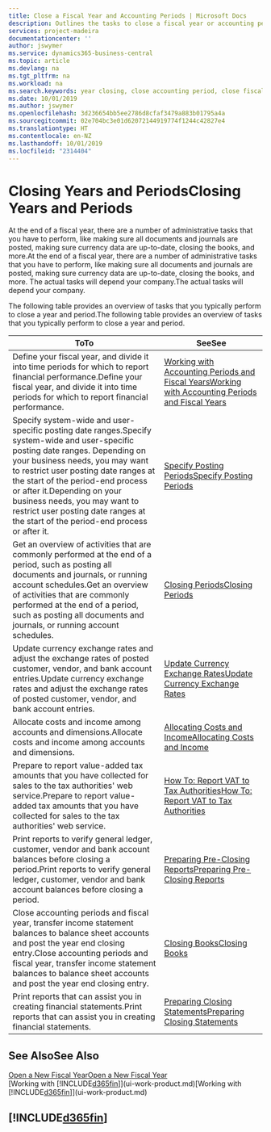 ```yaml
---
title: Close a Fiscal Year and Accounting Periods | Microsoft Docs
description: Outlines the tasks to close a fiscal year or accounting period, for example, making sure documents and journals are posted and verifying bank balances.
services: project-madeira
documentationcenter: ''
author: jswymer
ms.service: dynamics365-business-central
ms.topic: article
ms.devlang: na
ms.tgt_pltfrm: na
ms.workload: na
ms.search.keywords: year closing, close accounting period, close fiscal year, bank account detailed trial balance
ms.date: 10/01/2019
ms.author: jswymer
ms.openlocfilehash: 3d236654bb5ee2786d8cfaf3479a883b01795a4a
ms.sourcegitcommit: 02e704bc3e01d62072144919774f1244c42827e4
ms.translationtype: HT
ms.contentlocale: en-NZ
ms.lasthandoff: 10/01/2019
ms.locfileid: "2314404"
---
```

# <a name="closing-years-and-periods"></a><span data-ttu-id="b329c-103">Closing Years and Periods</span><span class="sxs-lookup"><span data-stu-id="b329c-103">Closing Years and Periods</span></span>
<span data-ttu-id="b329c-104">At the end of a fiscal year, there are a number of administrative tasks that you have to perform, like making sure all documents and journals are posted, making sure currency data are up-to-date, closing the books, and more.</span><span class="sxs-lookup"><span data-stu-id="b329c-104">At the end of a fiscal year, there are a number of administrative tasks that you have to perform, like making sure all documents and journals are posted, making sure currency data are up-to-date, closing the books, and more.</span></span> <span data-ttu-id="b329c-105">The actual tasks will depend your company.</span><span class="sxs-lookup"><span data-stu-id="b329c-105">The actual tasks will depend your company.</span></span>

<span data-ttu-id="b329c-106">The following table provides an overview of tasks that you typically perform to close a year and period.</span><span class="sxs-lookup"><span data-stu-id="b329c-106">The following table provides an overview of tasks that you typically perform to close a year and period.</span></span>

| <span data-ttu-id="b329c-107">To</span><span class="sxs-lookup"><span data-stu-id="b329c-107">To</span></span> | <span data-ttu-id="b329c-108">See</span><span class="sxs-lookup"><span data-stu-id="b329c-108">See</span></span> |
| --- | --- |
| <span data-ttu-id="b329c-109">Define your fiscal year, and divide it into time periods for which to report financial performance.</span><span class="sxs-lookup"><span data-stu-id="b329c-109">Define your fiscal year, and divide it into time periods for which to report financial performance.</span></span> | [<span data-ttu-id="b329c-110">Working with Accounting Periods and Fiscal Years</span><span class="sxs-lookup"><span data-stu-id="b329c-110">Working with Accounting Periods and Fiscal Years</span></span>](finance-accounting-periods-and-fiscal-years.md)|
| <span data-ttu-id="b329c-111">Specify system-wide and user-specific posting date ranges.</span><span class="sxs-lookup"><span data-stu-id="b329c-111">Specify system-wide and user-specific posting date ranges.</span></span> <span data-ttu-id="b329c-112">Depending on your business needs, you may want to restrict user posting date ranges at the start of the period-end process or after it.</span><span class="sxs-lookup"><span data-stu-id="b329c-112">Depending on your business needs, you may want to restrict user posting date ranges at the start of the period-end process or after it.</span></span> |[<span data-ttu-id="b329c-113">Specify Posting Periods</span><span class="sxs-lookup"><span data-stu-id="b329c-113">Specify Posting Periods</span></span>](finance-how-specify-posting-periods.md) |
| <span data-ttu-id="b329c-114">Get an overview of activities that are commonly performed at the end of a period, such as posting all documents and journals, or running account schedules.</span><span class="sxs-lookup"><span data-stu-id="b329c-114">Get an overview of activities that are commonly performed at the end of a period, such as posting all documents and journals, or running account schedules.</span></span> |[<span data-ttu-id="b329c-115">Closing Periods</span><span class="sxs-lookup"><span data-stu-id="b329c-115">Closing Periods</span></span>](year-how-complete-period-end-processes.md) |
| <span data-ttu-id="b329c-116">Update currency exchange rates and adjust the exchange rates of posted customer, vendor, and bank account entries.</span><span class="sxs-lookup"><span data-stu-id="b329c-116">Update currency exchange rates and adjust the exchange rates of posted customer, vendor, and bank account entries.</span></span> |[<span data-ttu-id="b329c-117">Update Currency Exchange Rates</span><span class="sxs-lookup"><span data-stu-id="b329c-117">Update Currency Exchange Rates</span></span>](finance-how-update-currencies.md) |
| <span data-ttu-id="b329c-118">Allocate costs and income among accounts and dimensions.</span><span class="sxs-lookup"><span data-stu-id="b329c-118">Allocate costs and income among accounts and dimensions.</span></span> |[<span data-ttu-id="b329c-119">Allocating Costs and Income</span><span class="sxs-lookup"><span data-stu-id="b329c-119">Allocating Costs and Income</span></span>](year-allocate-costs-income.md) |
| <span data-ttu-id="b329c-120">Prepare to report value-added tax amounts that you have collected for sales to the tax authorities' web service.</span><span class="sxs-lookup"><span data-stu-id="b329c-120">Prepare to report value-added tax amounts that you have collected for sales to the tax authorities' web service.</span></span> |[<span data-ttu-id="b329c-121">How To: Report VAT to Tax Authorities</span><span class="sxs-lookup"><span data-stu-id="b329c-121">How To: Report VAT to Tax Authorities</span></span>](finance-how-report-vat.md)|
| <span data-ttu-id="b329c-122">Print reports to verify general ledger, customer, vendor and bank account balances before closing a period.</span><span class="sxs-lookup"><span data-stu-id="b329c-122">Print reports to verify general ledger, customer, vendor and bank account balances before closing a period.</span></span> |[<span data-ttu-id="b329c-123">Preparing Pre-Closing Reports</span><span class="sxs-lookup"><span data-stu-id="b329c-123">Preparing Pre-Closing Reports</span></span>](year-prepare-preclose-reports.md) |
| <span data-ttu-id="b329c-124">Close accounting periods and fiscal year, transfer income statement balances to balance sheet accounts and post the year end closing entry.</span><span class="sxs-lookup"><span data-stu-id="b329c-124">Close accounting periods and fiscal year, transfer income statement balances to balance sheet accounts and post the year end closing entry.</span></span> |[<span data-ttu-id="b329c-125">Closing Books</span><span class="sxs-lookup"><span data-stu-id="b329c-125">Closing Books</span></span>](year-close-books.md) |
| <span data-ttu-id="b329c-126">Print reports that can assist you in creating financial statements.</span><span class="sxs-lookup"><span data-stu-id="b329c-126">Print reports that can assist you in creating financial statements.</span></span> |[<span data-ttu-id="b329c-127">Preparing Closing Statements</span><span class="sxs-lookup"><span data-stu-id="b329c-127">Preparing Closing Statements</span></span>](year-prepare-close-statement.md) |

## <a name="see-also"></a><span data-ttu-id="b329c-128">See Also</span><span class="sxs-lookup"><span data-stu-id="b329c-128">See Also</span></span>
[<span data-ttu-id="b329c-129">Open a New Fiscal Year</span><span class="sxs-lookup"><span data-stu-id="b329c-129">Open a New Fiscal Year</span></span>](finance-how-open-new-fiscal-year.md)  
<span data-ttu-id="b329c-130">[Working with [!INCLUDE[d365fin](includes/d365fin_md.md)]](ui-work-product.md)</span><span class="sxs-lookup"><span data-stu-id="b329c-130">[Working with [!INCLUDE[d365fin](includes/d365fin_md.md)]](ui-work-product.md)</span></span>

## [!INCLUDE[d365fin](includes/free_trial_md.md)]  
 
